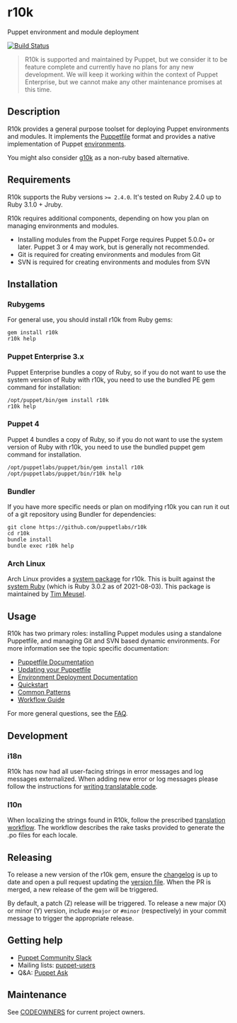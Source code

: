 r10k
====

Puppet environment and module deployment

[![Build Status](https://travis-ci.org/puppetlabs/r10k.png?branch=master)](https://travis-ci.org/puppetlabs/r10k)

> R10k is supported and maintained by Puppet, but we consider it to be feature
> complete and currently have no plans for any new development. We will keep it
> working within the context of Puppet Enterprise, but we cannot make any other
> maintenance promises at this time.


Description
-----------

[workflow]: https://puppet.com/docs/puppet/latest/environments_about.html

R10k provides a general purpose toolset for deploying Puppet environments and
modules. It implements the [Puppetfile](doc/puppetfile.mkd) format and provides a native
implementation of Puppet [environments][workflow].

You might also consider [g10k](https://github.com/xorpaul/g10k) as a non-ruby
based alternative.


Requirements
------------

R10k supports the Ruby versions `>= 2.4.0`. It's tested on Ruby 2.4.0 up to
Ruby 3.1.0 + Jruby.

R10k requires additional components, depending on how you plan on managing
environments and modules.

  - Installing modules from the Puppet Forge requires Puppet 5.0.0+ or later.
  Puppet 3 or 4 may work, but is generally not recommended.
  - Git is required for creating environments and modules from Git
  - SVN is required for creating environments and modules from SVN

Installation
------------

### Rubygems

For general use, you should install r10k from Ruby gems:

    gem install r10k
    r10k help

### Puppet Enterprise 3.x

Puppet Enterprise bundles a copy of Ruby, so if you do not want to use the
system version of Ruby with r10k, you need to use the bundled PE gem command for
installation:

    /opt/puppet/bin/gem install r10k
    r10k help

### Puppet 4

Puppet 4 bundles a copy of Ruby, so if you do not want to use the
system version of Ruby with r10k, you need to use the bundled puppet gem command
for installation.

    /opt/puppetlabs/puppet/bin/gem install r10k
    /opt/puppetlabs/puppet/bin/r10k help

### Bundler

If you have more specific needs or plan on modifying r10k you can run it out of
a git repository using Bundler for dependencies:

    git clone https://github.com/puppetlabs/r10k
    cd r10k
    bundle install
    bundle exec r10k help

### Arch Linux

Arch Linux provides a [system package](https://archlinux.org/packages/community/any/r10k/) for r10k.
This is built against the [system Ruby](https://archlinux.org/packages/extra/x86_64/ruby/) (which is Ruby 3.0.2 as of 2021-08-03).
This package is maintained by [Tim Meusel](https://github.com/bastelfreak).

Usage
-----

R10k has two primary roles: installing Puppet modules using a standalone
Puppetfile, and managing Git and SVN based dynamic environments. For more
information see the topic specific documentation:

  * [Puppetfile Documentation](doc/puppetfile.mkd)
   * [Updating your Puppetfile](doc/updating-your-puppetfile.mkd)
  * [Environment Deployment Documentation](doc/dynamic-environments.mkd)
  * [Quickstart](doc/dynamic-environments/quickstart.mkd)
  * [Common Patterns](doc/common-patterns.mkd)
  * [Workflow Guide](doc/dynamic-environments/workflow-guide.mkd)

For more general questions, see the [FAQ](doc/faq.mkd).

Development
-----------

### i18n

R10k has now had all user-facing strings in error messages and log messages
externalized. When adding new error or log messages please follow the
instructions for [writing translatable code](https://github.com/puppetlabs/gettext-setup-gem#writing-translatable-code).

### l10n

When localizing the strings found in R10k, follow the prescribed
[translation workflow](https://github.com/puppetlabs/gettext-setup-gem#translation-workflow).
The workflow describes the rake tasks provided to generate the .po files for
each locale.

Releasing
---------
To release a new version of the r10k gem, ensure the [changelog](CHANGELOG.mkd) is up to date and open a pull request updating the [version file](lib/r10k/version.rb). When the PR is merged, a new release of the gem will be triggered.

By default, a patch (Z) release will be triggered. To release a new major (X) or minor (Y) version, include `#major` or `#minor` (respectively) in your commit message to trigger the appropriate release.

Getting help
------------

  * [Puppet Community Slack](https://puppetcommunity.slack.com/)
  * Mailing lists: [puppet-users](https://groups.google.com/forum/#!forum/puppet-users)
  * Q&A: [Puppet Ask](https://ask.puppetlabs.com/questions/)

## Maintenance

See [CODEOWNERS](CODEOWNERS) for current project owners.
